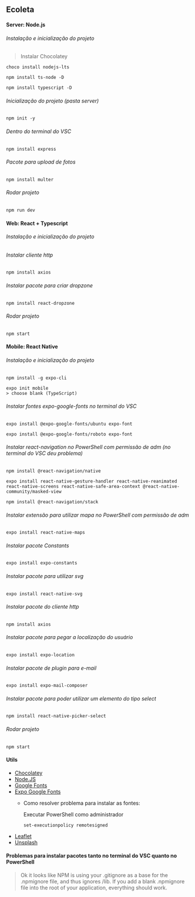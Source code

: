 ## Ecoleta

#### Server: Node.js
###### Instalação e inicialização do projeto

> Instalar Chocolatey

```console
choco install nodejs-lts

npm install ts-node -D

npm install typescript -D
```

###### Inicialização do projeto (pasta server)

```console
npm init -y
```

###### Dentro do terminal do VSC

```console
npm install express
```

###### Pacote para upload de fotos
```console
npm install multer
```

###### Rodar projeto
```console
npm run dev
```

#### Web: React + Typescript
###### Instalação e inicialização do projeto

###### Instalar cliente http
```console
npm install axios
```

###### Instalar pacote para criar dropzone
```console
npm install react-dropzone
```

###### Rodar projeto
```console
npm start
```

#### Mobile: React Native
###### Instalação e inicialização do projeto
```console
npm install -g expo-cli

expo init mobile
> choose blank (TypeScript)
```

###### Instalar fontes expo-google-fonts no terminal do VSC
```console
expo install @expo-google-fonts/ubuntu expo-font

expo install @expo-google-fonts/roboto expo-font
```

###### Instalar react-navigation no PowerShell com permissão de adm (no terminal do VSC deu problema)
```console
npm install @react-navigation/native

expo install react-native-gesture-handler react-native-reanimated react-native-screens react-native-safe-area-context @react-native-community/masked-view

npm install @react-navigation/stack
```

###### Instalar extensão para utilizar mapa no PowerShell com permissão de adm 
```console
expo install react-native-maps
```

###### Instalar pacote Constants
```console
expo install expo-constants
```

###### Instalar pacote para utilizar svg
```console
expo install react-native-svg
```

###### Instalar pacote do cliente http
```console
npm install axios
```

###### Instalar pacote para pegar a localização do usuário
```console
expo install expo-location
```

###### Instalar pacote de plugin para e-mail
```console
expo install expo-mail-composer
```

###### Instalar pacote para poder utilizar um elemento do tipo select
```console
npm install react-native-picker-select
```

###### Rodar projeto
```console
npm start
```

#### Utils

- [Chocolatey](https://chocolatey.org/install)
- [Node.JS](https://nodejs.org/en/download/package-manager/)
- [Google Fonts](https://fonts.google.com/)
- [Expo Google Fonts](https://github.com/expo/google-fonts)
  - Como resolver problema para instalar as fontes:
  
    Executar PowerShell como administrador
    ```console
    set-executionpolicy remotesigned
    ```
- [Leaflet](https://leafletjs.com/)
- [Unsplash](https://unsplash.com/)

#### Problemas para instalar pacotes tanto no terminal do VSC quanto no PowerShell

> Ok it looks like NPM is using your .gitignore as a base for the .npmignore file, and thus ignores /lib. If you add a blank .npmignore file into the root of your application, everything should work.



